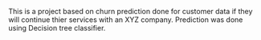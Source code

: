 This is a project based on churn prediction done for customer data if they will continue thier services with an XYZ company. Prediction was done using Decision tree classifier.
